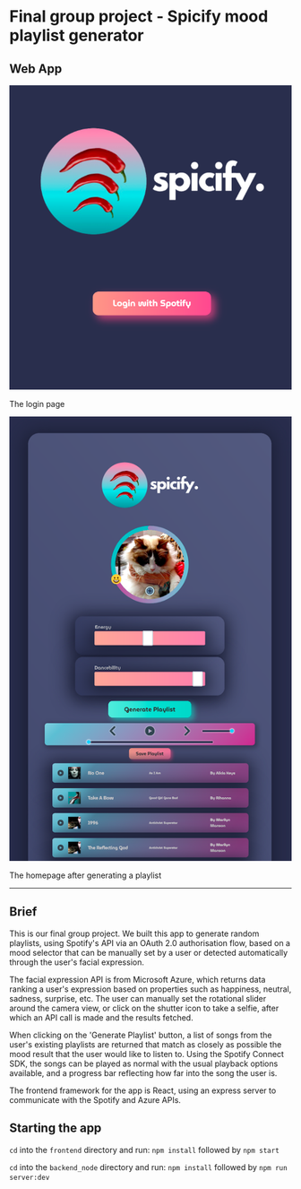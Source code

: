 # Final group project - Spicify mood playlist generator

## Web App
![login_screenshot](/public/login_screenshot.png?raw=true "login Screenshot")

The login page

![homepage_screenshot](/public/homepage_screenshot.png?raw=true "homepage Screenshot")

The homepage after generating a playlist

---
## Brief

This is our final group project. We built this app to generate random playlists, using Spotify's API via an OAuth 2.0 authorisation flow, based on a mood selector that can be manually set by a user or detected automatically through the user's facial expression.

The facial expression API is from Microsoft Azure, which returns data ranking a user's expression based on properties such as happiness, neutral, sadness, surprise, etc. The user can manually set the rotational slider around the camera view, or click on the shutter icon to take a selfie, after which an API call is made and the results fetched. 

When clicking on the 'Generate Playlist' button, a list of songs from the user's existing playlists are returned that match as closely as possible the mood result that the user would like to listen to. Using the Spotify Connect SDK, the songs can be played as normal with the usual playback options available, and a progress bar reflecting how far into the song the user is.

The frontend framework for the app is React, using an express server to communicate with the Spotify and Azure APIs.

## Starting the app

`cd` into the `frontend` directory and run: `npm install` followed by `npm start`

`cd` into the `backend_node` directory and run: `npm install` followed by `npm run server:dev`

